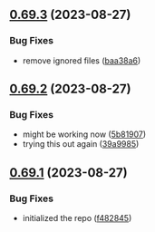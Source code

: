 ## [0.69.3](https://github.com/cerico/macfair/compare/v0.69.2...v0.69.3) (2023-08-27)


### Bug Fixes

* remove ignored files ([baa38a6](https://github.com/cerico/macfair/commit/baa38a6784fba855b39f89e0668d0184d75259eb))



## [0.69.2](https://github.com/cerico/macfair/compare/v0.69.1...v0.69.2) (2023-08-27)


### Bug Fixes

* might be working now ([5b81907](https://github.com/cerico/macfair/commit/5b819072cbfdc0fd98e2e6f8dc3a38372f93d2a2))
* trying this out again ([39a9985](https://github.com/cerico/macfair/commit/39a99859d802d9e92bc1d4005c70ba1337ddd688))



## [0.69.1](https://github.com/cerico/macfair/compare/f4828453b75267533e4025e29cde3917c2d5663c...v0.69.1) (2023-08-27)


### Bug Fixes

* initialized the repo ([f482845](https://github.com/cerico/macfair/commit/f4828453b75267533e4025e29cde3917c2d5663c))




